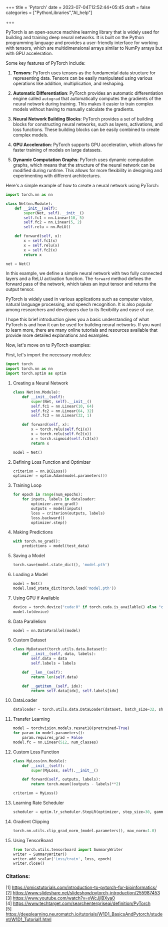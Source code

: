 +++
title = 'Pytorch'
date = 2023-07-04T12:52:44+05:45
draft = false
categories = ["PythonLibraries","AI_help"]

+++


PyTorch is an open-source machine learning library that is widely used for building and training deep neural networks. It is built on the Python programming language and provides a user-friendly interface for working with tensors, which are multidimensional arrays similar to NumPy arrays but with GPU acceleration.

Some key features of PyTorch include:

1. **Tensors**: PyTorch uses tensors as the fundamental data structure for representing data. Tensors can be easily manipulated using various operations like addition, multiplication, and reshaping.

2. **Automatic Differentiation**: PyTorch provides an automatic differentiation engine called `autograd` that automatically computes the gradients of the neural network during training. This makes it easier to train complex models without having to manually calculate the gradients.

3. **Neural Network Building Blocks**: PyTorch provides a set of building blocks for constructing neural networks, such as layers, activations, and loss functions. These building blocks can be easily combined to create complex models.

4. **GPU Acceleration**: PyTorch supports GPU acceleration, which allows for faster training of models on large datasets.

5. **Dynamic Computation Graphs**: PyTorch uses dynamic computation graphs, which means that the structure of the neural network can be modified during runtime. This allows for more flexibility in designing and experimenting with different architectures.

Here's a simple example of how to create a neural network using PyTorch:

```python
import torch.nn as nn

class Net(nn.Module):
    def __init__(self):
        super(Net, self).__init__()
        self.fc1 = nn.Linear(10, 5)
        self.fc2 = nn.Linear(5, 2)
        self.relu = nn.ReLU()

    def forward(self, x):
        x = self.fc1(x)
        x = self.relu(x)
        x = self.fc2(x)
        return x

net = Net()
```

In this example, we define a simple neural network with two fully connected layers and a ReLU activation function. The `forward` method defines the forward pass of the network, which takes an input tensor and returns the output tensor.

PyTorch is widely used in various applications such as computer vision, natural language processing, and speech recognition. It is also popular among researchers and developers due to its flexibility and ease of use.

I hope this brief introduction gives you a basic understanding of what PyTorch is and how it can be used for building neural networks. If you want to learn more, there are many online tutorials and resources available that provide more detailed explanations and examples.



Now, let's move on to PyTorch examples:

First, let's import the necessary modules:

```python
import torch
import torch.nn as nn
import torch.optim as optim
```

1. Creating a Neural Network
   ```python
   class Net(nn.Module):
       def __init__(self):
           super(Net, self).__init__()
           self.fc1 = nn.Linear(10, 64)
           self.fc2 = nn.Linear(64, 32)
           self.fc3 = nn.Linear(32, 1)

       def forward(self, x):
           x = torch.relu(self.fc1(x))
           x = torch.relu(self.fc2(x))
           x = torch.sigmoid(self.fc3(x))
           return x

   model = Net()
   ```

2. Defining Loss Function and Optimizer
   ```python
   criterion = nn.BCELoss()
   optimizer = optim.Adam(model.parameters())
   ```

3. Training Loop
   ```python
   for epoch in range(num_epochs):
       for inputs, labels in dataloader:
           optimizer.zero_grad()
           outputs = model(inputs)
           loss = criterion(outputs, labels)
           loss.backward()
           optimizer.step()
   ```

4. Making Predictions
   ```python
   with torch.no_grad():
       predictions = model(test_data)
   ```

5. Saving a Model
   ```python
   torch.save(model.state_dict(), 'model.pth')
   ```

6. Loading a Model
   ```python
   model = Net()
   model.load_state_dict(torch.load('model.pth'))
   ```

7. Using GPU if Available
   ```python
   device = torch.device("cuda:0" if torch.cuda.is_available() else "cpu")
   model.to(device)
   ```

8. Data Parallelism
   ```python
   model = nn.DataParallel(model)
   ```

9. Custom Dataset
   ```python
   class MyDataset(torch.utils.data.Dataset):
       def __init__(self, data, labels):
           self.data = data
           self.labels = labels

       def __len__(self):
           return len(self.data)

       def __getitem__(self, idx):
           return self.data[idx], self.labels[idx]
   ```

10. DataLoader
    ```python
    dataloader = torch.utils.data.DataLoader(dataset, batch_size=32, shuffle=True)
    ```

11. Transfer Learning
    ```python
    model = torchvision.models.resnet18(pretrained=True)
    for param in model.parameters():
        param.requires_grad = False
    model.fc = nn.Linear(512, num_classes)
    ```

12. Custom Loss Function
    ```python
    class MyLoss(nn.Module):
        def __init__(self):
            super(MyLoss, self).__init__()

        def forward(self, outputs, labels):
            return torch.mean((outputs - labels)**2)

    criterion = MyLoss()
    ```

13. Learning Rate Scheduler
    ```python
    scheduler = optim.lr_scheduler.StepLR(optimizer, step_size=30, gamma=0.1)
    ```

14. Gradient Clipping
    ```python
    torch.nn.utils.clip_grad_norm_(model.parameters(), max_norm=1.0)
    ```

15. Using TensorBoard
    ```python
    from torch.utils.tensorboard import SummaryWriter
    writer = SummaryWriter()
    writer.add_scalar('Loss/train', loss, epoch)
    writer.close()
    ```

### Citations:
[1] https://omicstutorials.com/introduction-to-pytorch-for-bioinformatics/  
[2] https://www.slideshare.net/slideshow/pytorch-introduction/255987453  
[3] https://www.youtube.com/watch?v=xWcJjlBXya0  
[4] https://www.techtarget.com/searchenterpriseai/definition/PyTorch  
[5] https://deeplearning.neuromatch.io/tutorials/W1D1_BasicsAndPytorch/student/W1D1_Tutorial1.html